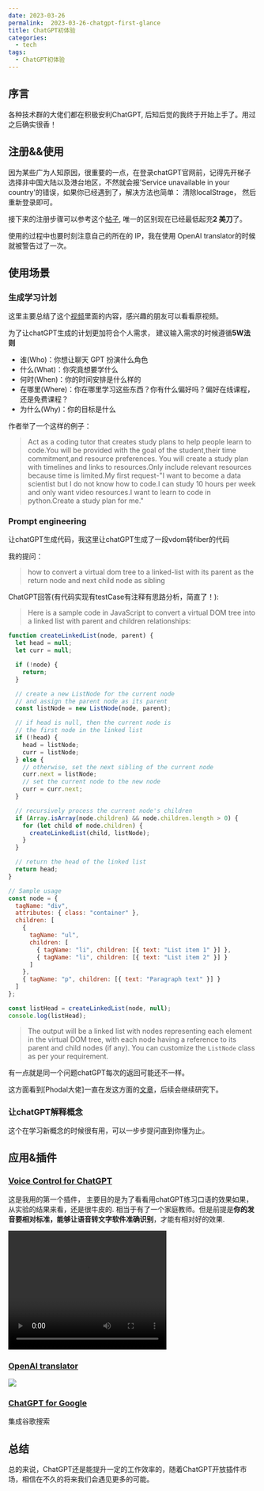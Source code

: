 ```yaml
---
date: 2023-03-26
permalink:  2023-03-26-chatgpt-first-glance
title: ChatGPT初体验
categories: 
  - tech
tags:
  - ChatGPT初体验
---
```


## 序言
各种技术群的大佬们都在积极安利ChatGPT, 后知后觉的我终于开始上手了。用过之后确实很香！

## 注册&&使用

因为某些广为人知原因，很重要的一点，在登录chatGPT官网前，记得先开梯子选择非中国大陆以及港台地区，不然就会报'Service unavailable in your country'的错误，如果你已经遇到了，解决方法也简单： 清除localStrage， 然后重新登录即可。

接下来的注册步骤可以参考这个[帖子](https://cloud.tencent.com/developer/article/2187653), 唯一的区别现在已经最低起充**2 美刀**了。

使用的过程中也要时刻注意自己的所在的 IP，我在使用 OpenAI translator的时候就被警告过了一次。

## 使用场景

### 生成学习计划

这里主要总结了这个[视频](https://www.youtube.com/watch?v=VznoKyh6AXs)里面的内容，感兴趣的朋友可以看看原视频。

为了让chatGPT生成的计划更加符合个人需求， 建议输入需求的时候遵循**5W法则**

- 谁(Who)：你想让聊天 GPT 扮演什么角色
- 什么(What)：你究竟想要学什么
- 何时(When)：你的时间安排是什么样的
- 在哪里(Where)：你在哪里学习这些东西？你有什么偏好吗？偏好在线课程，还是免费课程？
- 为什么(Why)：你的目标是什么

作者举了一个这样的例子：

> Act as a coding tutor that creates study plans to help people learn to code.You will be
provided with the goal of the student,their time commitment,and resource preferences.
You will create a study plan with timelines and links to resources.Only include relevant
resources because time is limited.My first request-"I want to become a data scientist
but I do not know how to code.I can study 10 hours per week and only want video
resources.I want to learn to code in python.Create a study plan for me."


### Prompt engineering
让chatGPT生成代码，我这里让chatGPT生成了一段vdom转fiber的代码

我的提问：
> how to convert a virtual dom tree to a linked-list with its parent as the return node and next child node as sibling

ChatGPT回答(有代码实现有testCase有注释有思路分析，简直了！):

> Here is a sample code in JavaScript to convert a virtual DOM tree into a linked list with parent and children relationships:

```js
function createLinkedList(node, parent) {
  let head = null;
  let curr = null;

  if (!node) {
    return;
  }

  // create a new ListNode for the current node
  // and assign the parent node as its parent
  const listNode = new ListNode(node, parent);

  // if head is null, then the current node is
  // the first node in the linked list
  if (!head) {
    head = listNode;
    curr = listNode;
  } else {
    // otherwise, set the next sibling of the current node
    curr.next = listNode;
    // set the current node to the new node
    curr = curr.next;
  }

  // recursively process the current node's children
  if (Array.isArray(node.children) && node.children.length > 0) {
    for (let child of node.children) {
      createLinkedList(child, listNode);
    }
  }

  // return the head of the linked list
  return head;
}

// Sample usage
const node = {
  tagName: "div",
  attributes: { class: "container" },
  children: [
    {
      tagName: "ul",
      children: [
        { tagName: "li", children: [{ text: "List item 1" }] },
        { tagName: "li", children: [{ text: "List item 2" }] }
      ]
    },
    { tagName: "p", children: [{ text: "Paragraph text" }] }
  ]
};

const listHead = createLinkedList(node, null);
console.log(listHead);
```

> The output will be a linked list with nodes representing each element in the virtual DOM tree, with each node having a reference to its parent and child nodes (if any). You can customize the `ListNode` class as per your requirement.

有一点就是同一个问题chatGPT每次的返回可能还不一样。

这方面看到[Phodal大佬]一直在发这方面的[文章](https://mp.weixin.qq.com/mp/appmsgalbum?__biz=MjM5Mjg4NDMwMA==&action=getalbum&album_id=2816917797762154499&scene=173&from_msgid=2652978497&from_itemidx=1&count=3&nolastread=1#wechat_redirect)，后续会继续研究下。

### 让chatGPT解释概念

这个在学习新概念的时候很有用，可以一步步提问直到你懂为止。


## 应用&插件

### [Voice Control for ChatGPT](https://chrome.google.com/webstore/detail/voice-control-for-chatgpt/eollffkcakegifhacjnlnegohfdlidhn/related)
这是我用的第一个插件， 主要目的是为了看看用chatGPT练习口语的效果如果， 从实验的结果来看，还是很牛皮的. 相当于有了一个家庭教师。但是前提是**你的发音要相对标准，能够让语音转文字软件准确识别**，才能有相对好的效果.

<video width="320" height="240" controls>
  <source src="https://cdn.jsdelivr.net/gh/chenxiaoyao6228/cloudimg@main/2023/chatGTP-voice-conversation.mp4" type="video/mp4">
</video>

### [OpenAI translator](https://github.com/yetone/openai-translator)
![](https://cdn.jsdelivr.net/gh/chenxiaoyao6228/cloudimg@main/2023/open-ai-translator-usage-1.png)

### [ChatGPT for Google](https://chrome.google.com/webstore/detail/chatgpt-for-google/jgjaeacdkonaoafenlfkkkmbaopkbilf)

集成谷歌搜索


## 总结
总的来说，ChatGPT还是能提升一定的工作效率的，随着ChatGPT开放插件市场，相信在不久的将来我们会遇见更多的可能。